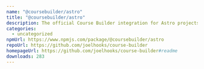 ```yaml
---
name: "@coursebuilder/astro"
title: "@coursebuilder/astro"
description: The official Course Builder integration for Astro projects!
categories:
  - uncategorized
npmUrl: https://www.npmjs.com/package/@coursebuilder/astro
repoUrl: https://github.com/joelhooks/course-builder
homepageUrl: https://github.com/joelhooks/course-builder#readme
downloads: 283
---
```

